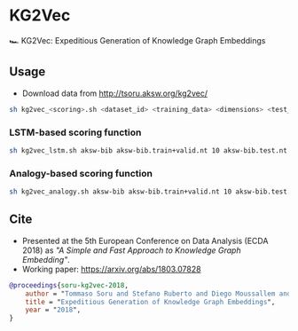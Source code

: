 # KG2Vec
🏎 KG2Vec: Expeditious Generation of Knowledge Graph Embeddings

## Usage

* Download data from http://tsoru.aksw.org/kg2vec/

```bash
sh kg2vec_<scoring>.sh <dataset_id> <training_data> <dimensions> <test_data> <verbalization_type> <neg_sampling> <training_epochs>
```

### LSTM-based scoring function
```bash
sh kg2vec_lstm.sh aksw-bib aksw-bib.train+valid.nt 10 aksw-bib.test.nt output random 100
```

### Analogy-based scoring function
```bash
sh kg2vec_analogy.sh aksw-bib aksw-bib.train+valid.nt 10 aksw-bib.test.nt output
```

## Cite

* Presented at the 5th European Conference on Data Analysis (ECDA 2018) as _"A Simple and Fast Approach to Knowledge Graph Embedding"_.
* Working paper: https://arxiv.org/abs/1803.07828

```bib
@proceedings{soru-kg2vec-2018,
    author = "Tommaso Soru and Stefano Ruberto and Diego Moussallem and Edgard Marx and Diego Esteves and Axel-Cyrille {Ngonga Ngomo}",
    title = "Expeditious Generation of Knowledge Graph Embeddings",
    year = "2018",
}
```
